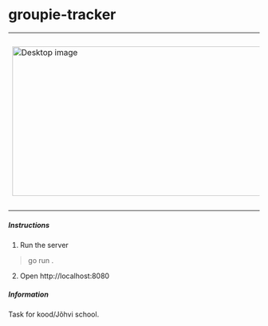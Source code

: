 # groupie-tracker
<table><tr>
<td> <img src="https://i.ibb.co/xzRjHyF/desktop.jpg" alt="Desktop image" width="500" height="300"/> </td>
<td> <img src="https://i.ibb.co/2vVrXS9/mobile.jpg" alt="Mobile image" width="200" height="350"/> </td>
</tr></table>

##### Instructions
1. Run the server
> go run .
2. Open http://localhost:8080

##### Information
Task for kood/Jõhvi school.